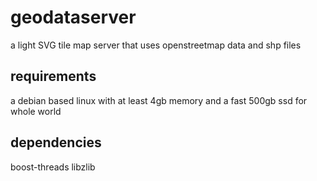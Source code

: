 # geodataserver
a light SVG tile map server that uses openstreetmap data and shp files
## requirements
a debian based linux with at least 4gb memory and a fast 500gb ssd for whole world
## dependencies
boost-threads  libzlib

